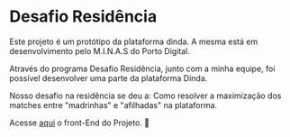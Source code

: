 # Desafio Residência
Este projeto é um protótipo da plataforma dinda. A mesma está em desenvolvimento pelo M.I.N.A.S do Porto Digital.

Através do programa Desafio Residência, junto com a minha equipe, foi possível desenvolver uma parte da plataforma Dinda. 

Nosso desafio na residência se deu a: Como resolver a maximização dos matches entre "madrinhas" e "afilhadas" na plataforma.



Acesse  [aqui](https://vitormatheus-18.github.io/DesafioResidencia-PortoDigital/) o front-End do Projeto. :link: 

